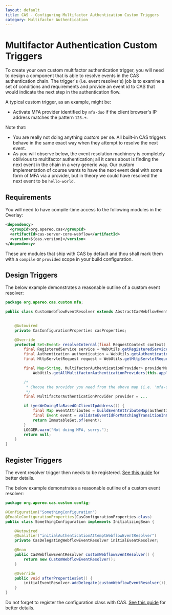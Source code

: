 ```yaml
---
layout: default
title: CAS - Configuring Multifactor Authentication Custom Triggers
category: Multifactor Authentication
---
```


# Multifactor Authentication Custom Triggers

To create your own custom multifactor authentication trigger, you will need to design a component that is able to resolve events in the CAS authentication chain. The trigger's (i.e. event resolver's) job is to examine a set of conditions and requirements and provide an event id to CAS that would indicate the next step in the authentication flow.

A typical custom trigger, as an example, might be:

- Activate MFA provider identified by `mfa-duo` if the client browser's IP address matches the pattern `123.+`.

Note that:

- You are really not doing anything *custom* per se. All built-in CAS triggers behave in the same exact way when they attempt to resolve the next event.
- As you will observe below, the event resolution machinery is completely oblivious to multifactor authentication; all it cares about is finding the next event in the chain in a very generic way. Our custom implementation of course wants to have the next event deal with some form of MFA via a provider, but in theory we could have resolved the next event to be `hello-world`.

## Requirements

You will need to have compile-time access to the following modules in the Overlay:

```xml
<dependency>
  <groupId>org.apereo.cas</groupId>
  <artifactId>cas-server-core-webflow</artifactId>
  <version>${cas.version}</version>
</dependency>
```

These are modules that ship with CAS by default and thou shall mark them with a `compile` or `provided` scope in your build configuration.

## Design Triggers

The below example demonstrates a reasonable outline of a custom event resolver:

```java
package org.apereo.cas.custom.mfa;

public class CustomWebflowEventResolver extends AbstractCasWebflowEventResolver {
    

    @Autowired
    private CasConfigurationProperties casProperties;

    @Override
    protected Set<Event> resolveInternal(final RequestContext context) {
        final RegisteredService service = WebUtils.getRegisteredService(context);
        final Authentication authentication = WebUtils.getAuthentication(context);
        final HttpServletRequest request = WebUtils.getHttpServletRequest(context);

        final Map<String, MultifactorAuthenticationProvider> providerMap =
            WebUtils.getAllMultifactorAuthenticationProviders(this.applicationContext);

        /*
         * Choose the provider you need from the above map (i.e. 'mfa-duo`)
         */
        final MultifactorAuthenticationProvider provider = ...

        if (yesWeDoingMfaBasedOnClientIpAddress()) {
            final Map eventAttributes = buildEventAttributeMap(authentication.getPrincipal(), service, provider));
            final Event event = validateEventIdForMatchingTransitionInContext(provider.getId(), context, eventAttributes);
            return ImmutableSet.of(event);
        }
        LOGGER.warn("Not doing MFA, sorry.");
        return null;
    }
}
```

## Register Triggers

The event resolver trigger then needs to be registered. [See this guide](../configuration/Configuration-Management-Extensions.html) for better details.

The below example demonstrates a reasonable outline of a custom event resolver:

```java
package org.apereo.cas.custom.config;

@Configuration("SomethingConfiguration")
@EnableConfigurationProperties(CasConfigurationProperties.class)
public class SomethingConfiguration implements InitializingBean {

    @Autowired
    @Qualifier("initialAuthenticationAttemptWebflowEventResolver")
    private CasDelegatingWebflowEventResolver initialEventResolver;

    @Bean
    public CasWebflowEventResolver customWebflowEventResolver() {
        return new CustomWebflowEventResolver();
    }

    @Override
    public void afterPropertiesSet() {
        initialEventResolver.addDelegate(customWebflowEventResolver());
    }
}
```

Do not forget to register the configuration class with CAS. [See this guide](../configuration/Configuration-Management-Extensions.html) for better details.
